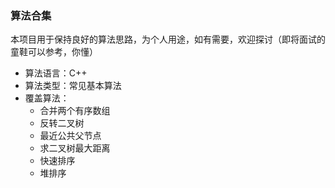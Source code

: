 ### 算法合集
本项目用于保持良好的算法思路，为个人用途，如有需要，欢迎探讨（即将面试的童鞋可以参考，你懂）

* 算法语言：C++
* 算法类型：常见基本算法
* 覆盖算法：
	* 合并两个有序数组
	* 反转二叉树
	* 最近公共父节点
	* 求二叉树最大距离
	* 快速排序
	* 堆排序
